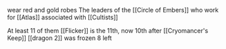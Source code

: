 wear red and gold robes
The leaders of the [[Circle of Embers]] who work for [[Atlas]]
associated with [[Cultists]]

At least 11 of them
[[Flicker]] is the 11th, now 10th after [[Cryomancer's Keep]] [[dragon 2]] was frozen
8 left